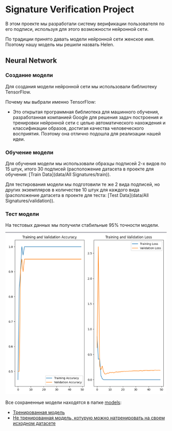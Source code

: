 # Signature Verification Project

В этом проекте мы разработали систему верификации пользователя по его подписи, используя для этого возможности нейронной сети.

По традиции принято давать модели нейронной сети женское имя. Поэтому нашу модель мы решили назвать Helen.
## Neural Network
### Создание модели
Для создания модели нейронной сети мы использовали библиотеку TensorFlow.

Почему мы выбрали именно TensorFlow:
 
* Это открытая программная библиотека для машинного обучения, разработанная компанией Google для решения задач построения и тренировки нейронной сети с целью автоматического нахождения и классификации образов, достигая качества человеческого восприятия. Поэтому она отлично подошла для реализации нашей идеи.

### Обучение модели
Для обучения модели мы использовали образцы подписей 2-х видов по 15 штук, итого 30 подписей (расположение датасета в проекте для обучения: [Train Data](data/All Signatures/train)).

Для тестирования модели мы подготовили те же 2 вида подписей, но других экземпляров в количестве 10 штук для каждого вида (расположение датасета в проекте для теста: [Test Data](data/All Signatures/validation)).

### Тест модели
На тестовых данных мы получили стабильные 95% точности модели.

![Results](images/results.png)

Все сохраненные модели находятся в папке [models](src/models):
* [Тренированная модель](src/models/trained_model.h5)
* [Не тренированная модель, котурую можно натренировать на своем исходном датасете](src/models/model.h5)
